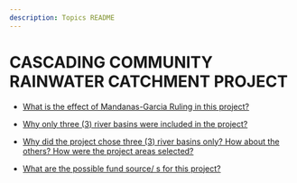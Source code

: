```yaml
---
description: Topics README
---
```


# CASCADING COMMUNITY RAINWATER CATCHMENT PROJECT


 - [What is the effect of Mandanas-Garcia Ruling in this project?](/2022/other-priority-programs-and-projects/cascading-community-rainwater-catchment-project/what-is-the-effect-of-mandanas-garcia-ruling-in-this-project.html)
    
 - [Why only three (3) river basins were included in the project?](/2022/other-priority-programs-and-projects/cascading-community-rainwater-catchment-project/why-only-three-3-river-basins-were-included-in-the-project.html)
    
 - [Why did the project chose three (3) river basins only? How about the others? How were the project areas selected?](/2022/other-priority-programs-and-projects/cascading-community-rainwater-catchment-project/why-did-the-project-chose-three-3-river-basins-only-how-about-the-others-how-were-the-project-areas-.html)
    
 - [What are the possible fund source/ s for this project?](/2022/other-priority-programs-and-projects/cascading-community-rainwater-catchment-project/what-are-the-possible-fund-source-s-for-this-project.html)
    
